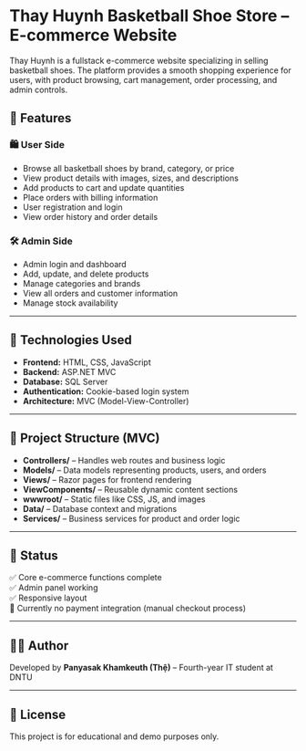 # Thay Huynh Basketball Shoe Store – E-commerce Website

Thay Huynh is a fullstack e-commerce website specializing in selling basketball shoes. The platform provides a smooth shopping experience for users, with product browsing, cart management, order processing, and admin controls.

## 🏀 Features

### 🛍️ User Side
- Browse all basketball shoes by brand, category, or price
- View product details with images, sizes, and descriptions
- Add products to cart and update quantities
- Place orders with billing information
- User registration and login
- View order history and order details

### 🛠️ Admin Side
- Admin login and dashboard
- Add, update, and delete products
- Manage categories and brands
- View all orders and customer information
- Manage stock availability

---

## 🔧 Technologies Used

- **Frontend:** HTML, CSS, JavaScript
- **Backend:** ASP.NET MVC
- **Database:** SQL Server
- **Authentication:** Cookie-based login system
- **Architecture:** MVC (Model-View-Controller)

---

## 📁 Project Structure (MVC)

- **Controllers/** – Handles web routes and business logic
- **Models/** – Data models representing products, users, and orders
- **Views/** – Razor pages for frontend rendering
- **ViewComponents/** – Reusable dynamic content sections
- **wwwroot/** – Static files like CSS, JS, and images
- **Data/** – Database context and migrations
- **Services/** – Business services for product and order logic

---

## 📌 Status

✅ Core e-commerce functions complete  
✅ Admin panel working  
✅ Responsive layout  
🚧 Currently no payment integration (manual checkout process)

---

## 🧑‍💻 Author

Developed by **Panyasak Khamkeuth (Thệ)** – Fourth-year IT student at DNTU

---

## 📎 License

This project is for educational and demo purposes only.
